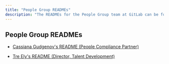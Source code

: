 ```yaml
---
title: "People Group READMEs"
description: "The READMEs for the People Group team at GitLab can be found on this page."
---
```


## People Group READMEs

- [Cassiana Gudgenov's README (People Compliance Partner)](/handbook/people-group/readmes/cgudgenov/)

- [Tre Ely's README (Director, Talent Development)](/handbook/people-group/readmes/tely/)
